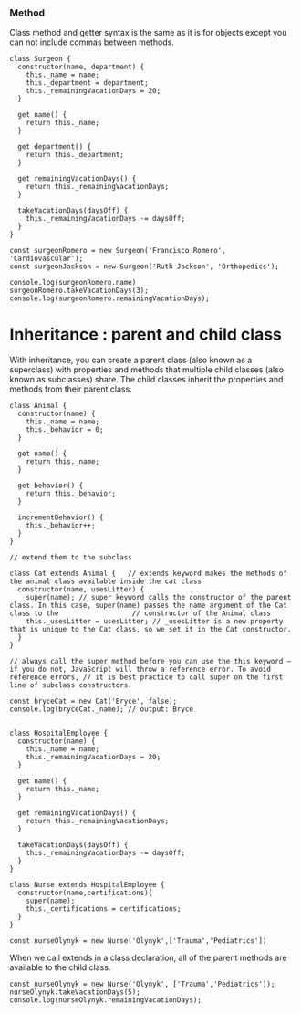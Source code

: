 

### Method 
Class method and getter syntax is the same as it is for objects except you can not include commas between methods.

```
class Surgeon {
  constructor(name, department) {
    this._name = name;
    this._department = department;
    this._remainingVacationDays = 20;
  }
  
  get name() {
    return this._name;
  }
  
  get department() {
    return this._department;
  }
  
  get remainingVacationDays() {
    return this._remainingVacationDays;
  }
  
  takeVacationDays(daysOff) {
    this._remainingVacationDays -= daysOff;
  }
}

const surgeonRomero = new Surgeon('Francisco Romero', 'Cardiovascular');
const surgeonJackson = new Surgeon('Ruth Jackson', 'Orthopedics');

console.log(surgeonRomero.name)
surgeonRomero.takeVacationDays(3);
console.log(surgeonRomero.remainingVacationDays);

```

# Inheritance : parent and child class
With inheritance, you can create a parent class (also known as a superclass) with properties and methods that multiple child classes (also known as subclasses) share. The child classes inherit the properties and methods from their parent class.

```
class Animal {
  constructor(name) {
    this._name = name;
    this._behavior = 0;
  }
 
  get name() {
    return this._name;
  }
 
  get behavior() {
    return this._behavior;
  }
 
  incrementBehavior() {
    this._behavior++;
  }
} 

// extend them to the subclass

class Cat extends Animal {   // extends keyword makes the methods of the animal class available inside the cat class
  constructor(name, usesLitter) {
    super(name); // super keyword calls the constructor of the parent class. In this case, super(name) passes the name argument of the Cat class to the                  // constructor of the Animal class
    this._usesLitter = usesLitter; // _usesLitter is a new property that is unique to the Cat class, so we set it in the Cat constructor.
  }
}

// always call the super method before you can use the this keyword — if you do not, JavaScript will throw a reference error. To avoid reference errors, // it is best practice to call super on the first line of subclass constructors.

const bryceCat = new Cat('Bryce', false); 
console.log(bryceCat._name); // output: Bryce


```

```
class HospitalEmployee {
  constructor(name) {
    this._name = name;
    this._remainingVacationDays = 20;
  }
  
  get name() {
    return this._name;
  }
  
  get remainingVacationDays() {
    return this._remainingVacationDays;
  }
  
  takeVacationDays(daysOff) {
    this._remainingVacationDays -= daysOff;
  }
}

class Nurse extends HospitalEmployee {
  constructor(name,certifications){
    super(name);
    this._certifications = certifications;
  }
}

const nurseOlynyk = new Nurse('Olynyk',['Trauma','Pediatrics'])
```

When we call extends in a class declaration, all of the parent methods are available to the child class.

```
const nurseOlynyk = new Nurse('Olynyk', ['Trauma','Pediatrics']);
nurseOlynyk.takeVacationDays(5);
console.log(nurseOlynyk.remainingVacationDays);
```
